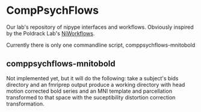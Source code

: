 # CompPsychFlows
Our lab's repository of nipype interfaces and workflows. Obviously inspired by the Poldrack Lab's [NiWorkflows](https://github.com/nipreps/niworkflows).

Currently there is only one commandline script, comppsychflows-mnitobold

## comppsychflows-mnitobold
Not implemented yet, but it will do the following:
take a subject's bids directory and an fmriprep output
produce a working directory with head motion corrected bold series and an MNI template and parcellation transformed to that space with the suceptibility distortion correction transformation.